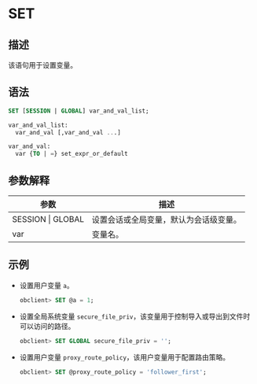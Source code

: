 # SET

## 描述

该语句用于设置变量。

## 语法

```sql
SET [SESSION | GLOBAL] var_and_val_list;

var_and_val_list:
  var_and_val [,var_and_val ...]

var_and_val:
  var {TO | =} set_expr_or_default
```

## 参数解释

|        参数         |         描述          |
|-------------------|---------------------|
| SESSION \| GLOBAL | 设置会话或全局变量，默认为会话级变量。 |
| var               | 变量名。                |

## 示例

* 设置用户变量 `a`。

  ```sql
  obclient> SET @a = 1;
  ```

* 设置全局系统变量 `secure_file_priv`，该变量用于控制导入或导出到文件时可以访问的路径。

  ```sql
  obclient> SET GLOBAL secure_file_priv = '';
  ```

* 设置用户变量 `proxy_route_policy`，该用户变量用于配置路由策略。

  ```sql
  obclient> SET @proxy_route_policy = 'follower_first';
  ```
